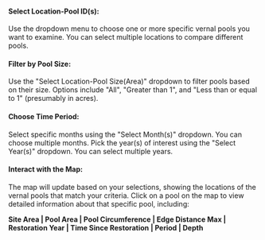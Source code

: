 #### **Select Location-Pool ID(s):**

Use the dropdown menu to choose one or more specific vernal pools you want to examine.
You can select multiple locations to compare different pools.


#### **Filter by Pool Size:**

Use the "Select Location-Pool Size(Area)" dropdown to filter pools based on their size.
Options include "All", "Greater than 1", and "Less than or equal to 1" (presumably in acres).


#### **Choose Time Period:**

Select specific months using the "Select Month(s)" dropdown. You can choose multiple months.
Pick the year(s) of interest using the "Select Year(s)" dropdown. You can select multiple years.


#### **Interact with the Map:**

The map will update based on your selections, showing the locations of the vernal pools that match your criteria.
Click on a pool on the map to view detailed information about that specific pool, including:

**Site Area | Pool Area | Pool Circumference | Edge Distance Max | Restoration Year | Time Since Restoration | Period | Depth**
